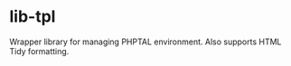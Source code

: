 lib-tpl
=======

Wrapper library for managing PHPTAL environment. Also supports HTML Tidy formatting.